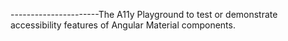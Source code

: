 ----------------------The A11y Playground to test or demonstrate accessibility features of Angular Material components.
